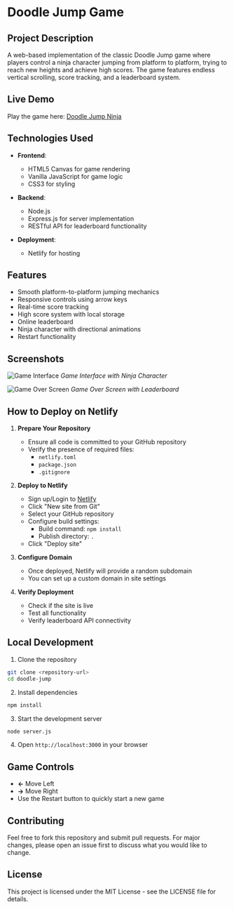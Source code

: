 # Doodle Jump Game

## Project Description
A web-based implementation of the classic Doodle Jump game where players control a ninja character jumping from platform to platform, trying to reach new heights and achieve high scores. The game features endless vertical scrolling, score tracking, and a leaderboard system.

## Live Demo
Play the game here: [Doodle Jump Ninja](https://doodle-jump-ninja.windsurf.build)

## Technologies Used
- **Frontend**:
  - HTML5 Canvas for game rendering
  - Vanilla JavaScript for game logic
  - CSS3 for styling

- **Backend**:
  - Node.js
  - Express.js for server implementation
  - RESTful API for leaderboard functionality

- **Deployment**:
  - Netlify for hosting

## Features
- Smooth platform-to-platform jumping mechanics
- Responsive controls using arrow keys
- Real-time score tracking
- High score system with local storage
- Online leaderboard
- Ninja character with directional animations
- Restart functionality

## Screenshots
![Game Interface](screenshots/game-interface.png)
*Game Interface with Ninja Character*

![Game Over Screen](screenshots/game-over.png)
*Game Over Screen with Leaderboard*

## How to Deploy on Netlify

1. **Prepare Your Repository**
   - Ensure all code is committed to your GitHub repository
   - Verify the presence of required files:
     - `netlify.toml`
     - `package.json`
     - `.gitignore`

2. **Deploy to Netlify**
   - Sign up/Login to [Netlify](https://www.netlify.com)
   - Click "New site from Git"
   - Select your GitHub repository
   - Configure build settings:
     - Build command: `npm install`
     - Publish directory: `.`
   - Click "Deploy site"

3. **Configure Domain**
   - Once deployed, Netlify will provide a random subdomain
   - You can set up a custom domain in site settings

4. **Verify Deployment**
   - Check if the site is live
   - Test all functionality
   - Verify leaderboard API connectivity

## Local Development
1. Clone the repository
```bash
git clone <repository-url>
cd doodle-jump
```

2. Install dependencies
```bash
npm install
```

3. Start the development server
```bash
node server.js
```

4. Open `http://localhost:3000` in your browser

## Game Controls
- **←** Move Left
- **→** Move Right
- Use the Restart button to quickly start a new game

## Contributing
Feel free to fork this repository and submit pull requests. For major changes, please open an issue first to discuss what you would like to change.

## License
This project is licensed under the MIT License - see the LICENSE file for details.
